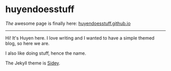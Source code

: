 # huyendoesstuff

*The* awesome page is finally here: [huyendoesstuff.github.io](https://huyendoesstuff.github.io)

---

Hi! It's Huyen here. I love writing and I wanted to have a simple themed blog, so here we are.

I also like doing stuff, hence the name.

The Jekyll theme is [Sidey](https://github.com/ronv/sidey).
